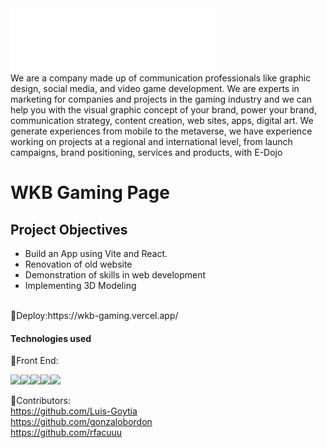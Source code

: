 <img height="100" src="./logo.svg">

</br>
We are a company made up of communication professionals like graphic design, social media, and  video game development.
We are experts in marketing for companies and projects in the gaming industry and we can help you with the visual graphic concept of your brand, power your brand, communication strategy, content creation, web sites, apps, digital art.
We generate experiences from mobile to the metaverse, we have experience working on projects at a regional and international level, from launch campaigns, brand positioning, services and products, with E-Dojo
</br>

# WKB Gaming Page


## Project Objectives

- Build an App using Vite and React.
- Renovation of old website
- Demonstration of skills in web development
- Implementing 3D Modeling

</br>
📎Deploy:https://wkb-gaming.vercel.app/


#### Technologies used

📎Front End:

<img src="https://img.shields.io/badge/-JavaScript-eed718?style=flat&logo=javascript&logoColor=ffffff"><img src = "https://img.shields.io/badge/-HTML5-E34F26?style=flat&logo=html5&logoColor=white"><img src = "https://img.shields.io/badge/-CSS3-1572B6?style=flat&logo=css3&logoColor=white"><img src="https://img.shields.io/badge/-React-000000?style=flat&logo=react&logoColor=00c8ff"><!-- <img src="https://img.shields.io/badge/-Redux-764ABC?style=flat&logo=redux&logoColor=white "> --><img src="https://img.shields.io/badge/-Vite-blueviolet">

 
📎Contributors:
</br>
https://github.com/Luis-Goytia
</br>
https://github.com/gonzalobordon
</br>
https://github.com/rfacuuu